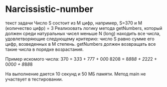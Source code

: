 # Narcissistic-number

текст задачи
Число S состоит из M цифр, например, S=370 и M (количество цифр) = 3
Реализовать логику метода getNumbers, который должен среди натуральных чисел меньше N (long)
находить все числа, удовлетворяющие следующему критерию:
число S равно сумме его цифр, возведенных в M степень.
getNumbers должен возвращать все такие числа в порядке возрастания.

Пример искомого числа:
370 = 3*3*3 + 7*7*7 + 0*0*0
8208 = 8*8*8*8 + 2*2*2*2 + 0*0*0*0 + 8*8*8*8

На выполнение дается 10 секунд и 50 МБ памяти.
Метод main не участвует в тестировании.
